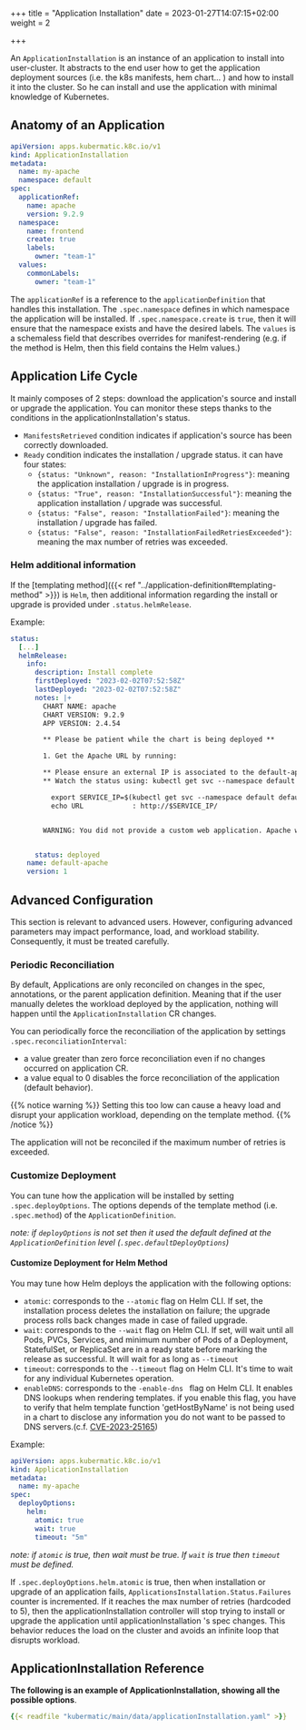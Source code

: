 +++
title = "Application Installation"
date = 2023-01-27T14:07:15+02:00
weight = 2

+++

An `ApplicationInstallation` is an instance of an application to install into user-cluster.
It abstracts to the end user how to get the application deployment sources (i.e. the k8s manifests, hem chart... ) and how to install it into the cluster. So he can install and use the application with minimal knowledge of Kubernetes.

## Anatomy of an Application
```yaml
apiVersion: apps.kubermatic.k8c.io/v1
kind: ApplicationInstallation
metadata:
  name: my-apache
  namespace: default
spec:
  applicationRef:
    name: apache
    version: 9.2.9
  namespace:
    name: frontend
    create: true
    labels:
      owner: "team-1"
  values:
    commonLabels:
      owner: "team-1"
```

The `applicationRef` is a reference to the `applicationDefinition` that handles this installation.
The `.spec.namespace` defines in which namespace the application will be installed. If `.spec.namespace.create` is `true`, then it will ensure that the namespace exists and have the desired labels.
The `values` is a schemaless field that describes overrides for manifest-rendering (e.g. if the method is Helm, then this field contains the Helm values.)

## Application Life Cycle
It mainly composes of 2 steps: download the application's source and install or upgrade the application. You can monitor these steps thanks to the conditions in the applicationInstallation's status.

- `ManifestsRetrieved` condition indicates if application's source has been correctly downloaded.
- `Ready` condition indicates the installation / upgrade status. it can have four states:
  - `{status: "Unknown", reason: "InstallationInProgress"}`: meaning the application installation / upgrade is in progress.
  - `{status: "True", reason: "InstallationSuccessful"}`: meaning the application installation / upgrade was successful.
  - `{status: "False", reason: "InstallationFailed"}`:  meaning the installation / upgrade has failed.
  - `{status: "False", reason: "InstallationFailedRetriesExceeded"}`:  meaning the max number of retries was exceeded.

### Helm additional information
If the [templating method]({{< ref "../application-definition#templating-method" >}}) is `Helm`, then additional information regarding the install or upgrade is provided under `.status.helmRelease`.

Example:
```yaml
status:
  [...]
  helmRelease:
    info:
      description: Install complete
      firstDeployed: "2023-02-02T07:52:58Z"
      lastDeployed: "2023-02-02T07:52:58Z"
      notes: |+
        CHART NAME: apache
        CHART VERSION: 9.2.9
        APP VERSION: 2.4.54

        ** Please be patient while the chart is being deployed **

        1. Get the Apache URL by running:

        ** Please ensure an external IP is associated to the default-apache service before proceeding **
        ** Watch the status using: kubectl get svc --namespace default -w default-apache **

          export SERVICE_IP=$(kubectl get svc --namespace default default-apache --template "{{ range (index .status.loadBalancer.ingress 0) }}{{ . }}{{ end }}")
          echo URL            : http://$SERVICE_IP/


        WARNING: You did not provide a custom web application. Apache will be deployed with a default page. Check the README section "Deploying your custom web application" in https://github.com/bitnami/charts/blob/main/bitnami/apache/README.md#deploying-a-custom-web-application.


      status: deployed
    name: default-apache
    version: 1
```

## Advanced Configuration
This section is relevant to advanced users. However, configuring advanced parameters may impact performance, load, and workload stability. Consequently, it must be treated carefully.

### Periodic Reconciliation
By default, Applications are only reconciled on changes in the spec, annotations, or the parent application definition. Meaning that if the user manually deletes the workload deployed by the application, nothing will happen until the `ApplicationInstallation` CR changes.

You can periodically force the reconciliation of the application by settings `.spec.reconciliationInterval`:
- a value greater than zero force reconciliation even if no changes occurred on application CR.
- a value equal to 0 disables the force reconciliation of the application (default behavior).

{{% notice warning %}}
Setting this too low can cause a heavy load and disrupt your application workload, depending on the template method.
{{% /notice %}}

The application will not be reconciled if the maximum number of retries is exceeded.

### Customize Deployment
You can tune how the application will be installed by setting `.spec.deployOptions`.
The options depends of the template method (i.e. `.spec.method`) of the `ApplicationDefinition`.

*note: if `deployOptions` is not set then it used the default defined at the `ApplicationDefinition` level (`.spec.defaultDeployOptions`)*

#### Customize Deployment for Helm Method
You may tune how Helm deploys the application with the following options:

* `atomic`: corresponds to the `--atomic` flag on Helm CLI. If set, the installation process deletes the installation on failure; the upgrade process rolls back changes made in case of failed upgrade.
* `wait`: corresponds to the `--wait` flag on Helm CLI. If set, will wait until all Pods, PVCs, Services, and minimum number of Pods of a Deployment, StatefulSet, or ReplicaSet are in a ready state before marking the release as successful. It will wait for as long as `--timeout`
* `timeout`: corresponds to the `--timeout` flag on Helm CLI. It's time to wait for any individual Kubernetes operation.
* `enableDNS`: corresponds to the `-enable-dns ` flag on Helm CLI. It enables DNS lookups when rendering templates. if you enable this flag, you have to verify that helm template function 'getHostByName' is not being used in a chart to disclose any information you do not want to be passed to DNS servers.(c.f. [CVE-2023-25165](https://github.com/helm/helm/security/advisories/GHSA-pwcw-6f5g-gxf8))

Example:
```yaml
apiVersion: apps.kubermatic.k8c.io/v1
kind: ApplicationInstallation
metadata:
  name: my-apache
spec:
  deployOptions:
    helm:
      atomic: true
      wait: true
      timeout: "5m"
```

*note: if `atomic` is true, then wait must be true. If `wait` is true then `timeout` must be defined.*

If `.spec.deployOptions.helm.atomic` is true, then when installation or upgrade of an application fails, `ApplicationsInstallation.Status.Failures` counter is incremented.
If it reaches the max number of retries (hardcoded to 5), then the applicationInstallation controller will stop trying to install or upgrade the application until applicationInstallation 's spec changes.
This behavior reduces the load on the cluster and avoids an infinite loop that disrupts workload.

## ApplicationInstallation Reference
**The following is an example of ApplicationInstallation, showing all the possible options**.

```yaml
{{< readfile "kubermatic/main/data/applicationInstallation.yaml" >}}
```
